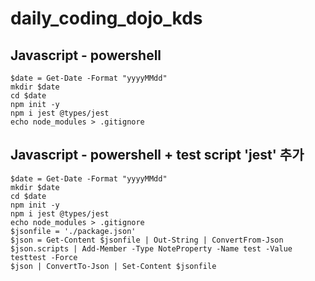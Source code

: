 # daily_coding_dojo_kds
## Javascript - powershell
```
$date = Get-Date -Format "yyyyMMdd"
mkdir $date
cd $date
npm init -y
npm i jest @types/jest
echo node_modules > .gitignore
```
## Javascript - powershell + test script 'jest' 추가
```
$date = Get-Date -Format "yyyyMMdd"
mkdir $date
cd $date
npm init -y
npm i jest @types/jest
echo node_modules > .gitignore
$jsonfile = './package.json'
$json = Get-Content $jsonfile | Out-String | ConvertFrom-Json
$json.scripts | Add-Member -Type NoteProperty -Name test -Value testtest -Force
$json | ConvertTo-Json | Set-Content $jsonfile
```
